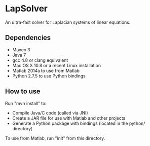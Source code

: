 # LapSolver
An ultra-fast solver for Laplacian systems of linear equations.

## Dependencies

  * Maven 3
  * Java 7
  * gcc 4.8 or clang equivalent
  * Mac OS X 10.8 or a recent Linux installation
  * Matlab 2014a to use from Matlab
  * Python 2.7.5 to use Python bindings

## How to use

Run "mvn install" to:

  * Compile Java/C code (called via JNI)
  * Create a JAR file for use with Matlab and other projects
  * Generate a Python package with bindings (located in the python/ directory)  

To use from Matlab, run "init" from this directory.
